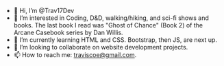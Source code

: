 - 👋 Hi, I’m @Trav17Dev
- 👀 I’m interested in Coding, D&D, walking/hiking, and sci-fi shows and books. The last book I read was "Ghost of Chance" (Book 2) of the Arcane Casebook series by Dan Willis.
- 🌱 I’m currently learning HTML and CSS. Bootstrap, then JS, are next up.
- 💞️ I’m looking to collaborate on website development projects.
- 📫 How to reach me: traviscoe@gmail.com. 

<!---
Trav17Dev/Trav17Dev is a ✨ special ✨ repository because its `README.md` (this file) appears on your GitHub profile.
You can click the Preview link to take a look at your changes.
--->
